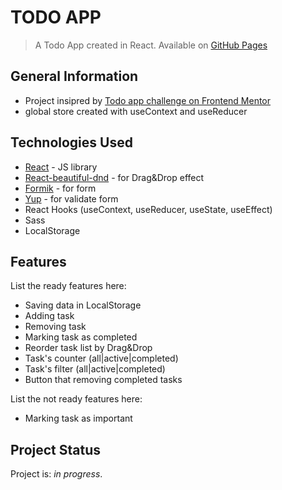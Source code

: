# TODO APP

> A Todo App created in React.
> Available on [GitHub Pages](https://krylak123.github.io/react-todo-app/)

## General Information

-   Project insipred by [Todo app challenge on Frontend Mentor](https://www.frontendmentor.io/challenges/todo-app-Su1_KokOW)
-   global store created with useContext and useReducer

## Technologies Used

-   [React](https://pl.reactjs.org/) - JS library
-   [React-beautiful-dnd](https://www.npmjs.com/package/react-beautiful-dnd) - for Drag&Drop effect
-   [Formik](https://formik.org/) - for form
-   [Yup](https://www.npmjs.com/package/yup) - for validate form
-   React Hooks (useContext, useReducer, useState, useEffect)
-   Sass
-   LocalStorage

## Features

List the ready features here:

-   Saving data in LocalStorage
-   Adding task
-   Removing task
-   Marking task as completed
-   Reorder task list by Drag&Drop
-   Task's counter (all|active|completed)
-   Task's filter (all|active|completed)
-   Button that removing completed tasks

List the not ready features here:

-   Marking task as important

## Project Status

Project is: _in progress_.
